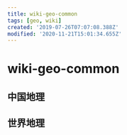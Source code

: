 ```yaml
---
title: wiki-geo-common
tags: [geo, wiki]
created: '2019-07-26T07:07:08.388Z'
modified: '2020-11-21T15:01:34.655Z'
---
```


# wiki-geo-common

## 中国地理

## 世界地理
